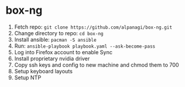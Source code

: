 # box-ng

1. Fetch repo: `git clone https://github.com/alpanagi/box-ng.git`
2. Change directory to repo: `cd box-ng`
3. Install ansible: `pacman -S ansible`
4. Run: `ansible-playbook playbook.yaml --ask-become-pass`
5. Log into Firefox account to enable Sync
6. Install proprietary nvidia driver
7. Copy ssh keys and config to new machine and chmod them to 700
8. Setup keyboard layouts
9. Setup NTP
